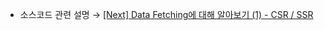 * 소스코드 관련 설명 → <a href='https://jforj.tistory.com/312'>[Next] Data Fetching에 대해 알아보기 (1) - CSR / SSR</a>